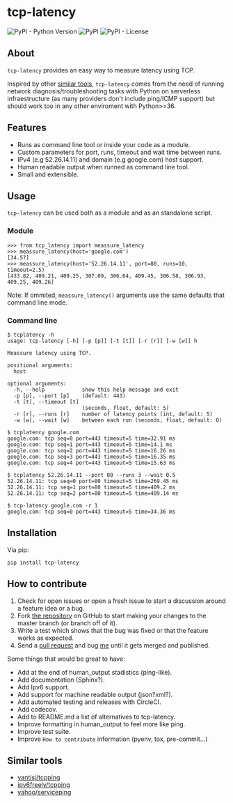 # tcp-latency
![PyPI - Python Version](https://img.shields.io/pypi/pyversions/tcp-latency.svg)
![PyPI](https://img.shields.io/pypi/v/tcp-latency.svg)
![PyPI - License](https://img.shields.io/pypi/l/tcp-latency.svg)
## About
`tcp-latency` provides an easy way to measure latency using TCP.

Inspired by other [similar tools](#similar-tools), `tcp-latency` comes from the need of running network diagnosis/troubleshooting tasks with Python on serverless infraestructure (as many providers don't include ping/ICMP support) but should work too in any other enviroment with Python>=36.
## Features
- Runs as command line tool or inside your code as a module.
- Custom parameters for port, runs, timeout and wait time between runs.
- IPv4 (e.g 52.26.14.11) and domain (e.g google.com) host support.
- Human readable output when runned as command line tool.
- Small and extensible.
## Usage
`tcp-latency` can be used both as a module and as an standalone script.

### Module
```
>>> from tcp_latency import meassure_latency
>>> meassure_latency(host='google.com')
[34.57]
>>> meassure_latency(host='52.26.14.11', port=80, runs=10, timeout=2.5)
[433.82, 409.21, 409.25, 307.09, 306.64, 409.45, 306.58, 306.93, 409.25, 409.26]
```
Note: If ommited, `meassure_latency()` arguments use the same defaults that command line mode.
### Command line
```
$ tcplatency -h
usage: tcp-latency [-h] [-p [p]] [-t [t]] [-r [r]] [-w [w]] h

Meassure latency using TCP.

positional arguments:
  host

optional arguments:
  -h, --help            show this help message and exit
  -p [p], --port [p]    (default: 443)
  -t [t], --timeout [t]
                        (seconds, float, default: 5)
  -r [r], --runs [r]    number of latency points (int, default: 5)
  -w [w], --wait [w]    between each run (seconds, float, default: 0)
```
```
$ tcplatency google.com
google.com: tcp seq=0 port=443 timeout=5 time=32.91 ms
google.com: tcp seq=1 port=443 timeout=5 time=14.1 ms
google.com: tcp seq=2 port=443 timeout=5 time=16.26 ms
google.com: tcp seq=3 port=443 timeout=5 time=16.35 ms
google.com: tcp seq=4 port=443 timeout=5 time=15.63 ms

$ tcplatency 52.26.14.11 --port 80 --runs 3 --wait 0.5
52.26.14.11: tcp seq=0 port=80 timeout=5 time=269.45 ms
52.26.14.11: tcp seq=1 port=80 timeout=5 time=409.2 ms
52.26.14.11: tcp seq=2 port=80 timeout=5 time=409.14 ms

$ tcp-latency google.com -r 1
google.com: tcp seq=0 port=443 timeout=5 time=34.36 ms
```

## Installation
Via pip:
```
pip install tcp-latency
```
## How to contribute
1. Check for open issues or open a fresh issue to start a discussion around a feature idea or a bug.
2. Fork [the repository](https://github.com/dgzlopes/tcp-latency) on GitHub to start making your changes to the master branch (or branch off of it).
3. Write a test which shows that the bug was fixed or that the feature works as expected.
4. Send a [pull request](https://help.github.com/en/articles/creating-a-pull-request-from-a-fork) and bug [me](https://github.com/dgzlopes) until it gets merged and published.

Some things that would be great to have:
- Add at the end of human_output stadistics (ping-like).
- Add documentation (Sphinx?).
- Add Ipv6 support.
- Add support for machine readable output (json?xml?).
- Add automated testing and releases with CircleCI.
- Add codecov.
- Add to README.md a list of alternatives to tcp-latency.
- Improve formatting in human_output to feel more like ping.
- Improve test suite.
- Improve `How to contribute` information (pyenv, tox, pre-commit...)

## Similar tools
- [yantisj/tcpping](https://github.com/yantisj/tcpping)
- [ipv6freely/tcpping](https://github.com/ipv6freely/tcpping)
- [yahoo/serviceping](https://github.com/yantisj/tcpping)
